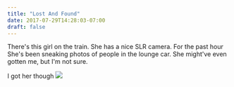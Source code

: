 ```yaml
---
title: "Lost And Found"
date: 2017-07-29T14:28:03-07:00
draft: false
---
```


There's this girl on the train.
She has a nice SLR camera. For the past hour She's been sneaking photos of people in the lounge car. She might've even gotten me, but I'm not sure.

I got her though
<img src="/images/girlOnTrain69.jpeg" />

<audio>

Soundcloud embed of this file.
this was recorded on the sixth floor of a stairwell at my uni dorms. I was messing with a made-up, by ear tuning. I don't know what key this is. I'm tone deaf. But I tuned each string by ear, and it sounds like a sort of open tuning.
</audio>
